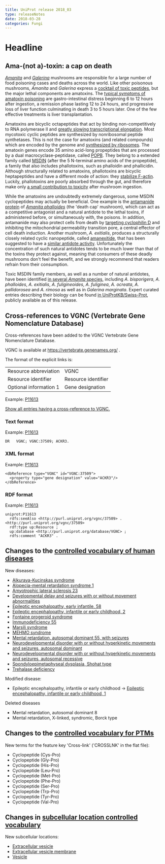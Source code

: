 ```yaml
---
title: UniProt release 2018_03
type: releaseNotes
date: 2018-03-28
categories: Fungi
---
```


# Headline

## Ama-(not a)-toxin: a cap on death

[_Amanita_](https://www.uniprot.org/taxonomy/41955) and [_Galerina_](https://www.uniprot.org/taxonomy/109632) mushrooms are responsible for a large number of food poisoning cases and deaths across the world. Like other poisonous mushrooms, _Amanita_ and _Galerina_ express a [cocktail of toxic peptides](https://www.ncbi.nlm.nih.gov/pubmed/27978833), but the major lethal components are amatoxins. The [typical symptoms of amatoxin poisoning](https://www.ncbi.nlm.nih.gov/pubmed/12475187) are gastro-intestinal distress beginning 6 to 12 hours after ingestion, a remission phase lasting 12 to 24 hours, and progressive loss of liver function culminating in death 3 to 5 hours later. One of the few effective treatments is liver transplantation.

Amatoxins are bicyclic octapeptides that act by binding non-competitively to RNA polymerase II and [greatly slowing transcriptional elongation](https://www.ncbi.nlm.nih.gov/pubmed/8702941). Most mycotoxic cyclic peptides are synthesized by nonribosomal peptide synthetases. This is not the case for amatoxins (and related compounds) which are encoded by the genome and [synthesized by ribosomes](https://www.ncbi.nlm.nih.gov/pubmed/22202811). The amatoxin genes encode 35 amino acid-long propeptides that are processed by a dual macrocyclase-peptidase, called [POPB](https://www.uniprot.org/uniprotkb?query=gene:popb+and+taxonomy:fungi). They belong to a extended family called [MSDIN](https://www.uniprot.org/uniprotkb?query=family:MSDIN+fungal+toxin+family) (after the 5 N-terminal amino acids of the propeptide), a family that also includes phallotoxins, such as phalloidin and phallicidin. Although structurally related to amatoxins, phallotoxins are bicyclic heptapeptides and have a different mode of action: they [stabilize F-actin](https://www.ncbi.nlm.nih.gov/pubmed/10611961). Luckily, phallotoxins are poorly absorbed through the gut, and therefore make only [a small contribution to toxicity](https://www.ncbi.nlm.nih.gov/pubmed/3824408) after mushroom ingestion.

While the amatoxins are undoubtedly extremely dangerous, some MSDIN cyclopeptides may actually be beneficial. One example is the [antamanide protein](https://www.ncbi.nlm.nih.gov/pubmed/4966639) of [_Amanita phalloides_](https://www.uniprot.org/taxonomy/67723) (the 'death cap' mushroom), which can act as a competitive antagonist and a natural antidote to the lethal toxins, if administered before, or simultaneously with, the poisons. In addition, antamanide may also protect cells from death by [targeting cyclophilin D](https://www.ncbi.nlm.nih.gov/pubmed/21297983) and inhibiting the mitochondrial permeability transition pore, a central effector of cell death induction. Another mushroom, _A. exitialis_, produces a structurally closely related cyclic nanopeptide, called [amanexitide](https://www.uniprot.org/uniprotkb?query=accession%3AU5L3J5+OR+accession%3AU5L3K1), that has been suggested to have a [similar antidote activity](https://www.ncbi.nlm.nih.gov/pmc/articles/PMC4131706/). Unfortunately the concentration of such natural antidotes tends to be much lower than that of the toxins they protect against, meaning that consumers of these deadly mushrooms don't feel the benefit, and we strongly recommend that readers refrain from their consumption.

Toxic MSDIN family members, as well as a number of natural antidotes, have been identified [in several _Amanita_ species](https://www.ncbi.nlm.nih.gov/pubmed/24613547), including _A. bisporigera_, _A. phalloides_, _A. exitialis_, _A. fuligineoides_, _A. fuliginea_, _A. ocreata_, _A. pallidorosea_ and _A. rimosa_ as well as in _Galerina marginata_. Expert curated entries describing their biology can be found [in UniProtKB/Swiss-Prot](https://www.uniprot.org/uniprotkb?query=family:MSDIN+fungal+toxin+family), publicly available as of this release.

## Cross-references to VGNC (Vertebrate Gene Nomenclature Database)

Cross-references have been added to the VGNC Vertebrate Gene Nomenclature Database.

VGNC is available at <https://vertebrate.genenames.org/> .

The format of the explicit links is:

|                        |                     |
| :--------------------- | :------------------ |
| Resource abbreviation  | VGNC                |
| Resource identifier    | Resource identifier |
| Optional information 1 | Gene designation    |

Example: [P11613](https://www.uniprot.org/uniprotkb/P11613)

[Show all entries having a cross-reference to VGNC.](https://www.uniprot.org/uniprotkb?query=database:vgnc)

### Text format

Example: [P11613](https://rest.uniprot.org/uniprotkb/P11613.txt)

    DR   VGNC; VGNC:37509; ACKR3.

### XML format

Example: [P11613](https://rest.uniprot.org/uniprotkb/P11613.xml)

    <dbReference type="VGNC" id="VGNC:37509">
      <property type="gene designation" value="ACKR3"/>
    </dbReference>

### RDF format

Example: [P11613](https://www.uniprot.org/uniprotkb/P11613.ttl)

    uniprot:P11613
      rdfs:seeAlso <http://purl.uniprot.org/vgnc/37509> .
    <http://purl.uniprot.org/vgnc/37509>
      rdf:type up:Resource ;
      up:database <http://purl.uniprot.org/database/VGNC> ;
      rdfs:comment "ACKR3" .

## Changes to the [controlled vocabulary of human diseases](https://ftp.uniprot.org/pub/databases/uniprot/current_release/knowledgebase/complete/docs/humdisease)

New diseases:

- [Alkuraya-Kucinskas syndrome](https://www.uniprot.org/diseases/DI-05169)
- [Alopecia-mental retardation syndrome 1](https://www.uniprot.org/diseases/DI-05180)
- [Amyotrophic lateral sclerosis 23](https://www.uniprot.org/diseases/DI-05172)
- [Developmental delay and seizures with or without movement abnormalities](https://www.uniprot.org/diseases/DI-05179)
- [Epileptic encephalopathy, early infantile, 58](https://www.uniprot.org/diseases/DI-05170)
- [Epileptic encephalopathy, infantile or early childhood, 2](https://www.uniprot.org/diseases/DI-05174)
- [Fontaine progeroid syndrome](https://www.uniprot.org/diseases/DI-05183)
- [Immunodeficiency 55](https://www.uniprot.org/diseases/DI-05177)
- [Marsili syndrome](https://www.uniprot.org/diseases/DI-05171)
- [MEHMO syndrome](https://www.uniprot.org/diseases/DI-05173)
- [Mental retardation, autosomal dominant 55, with seizures](https://www.uniprot.org/diseases/DI-05178)
- [Neurodevelopmental disorder with or without hyperkinetic movements and seizures, autosomal dominant](https://www.uniprot.org/diseases/DI-05176)
- [Neurodevelopmental disorder with or without hyperkinetic movements and seizures, autosomal recessive](https://www.uniprot.org/diseases/DI-05175)
- [Spondyloepimetaphyseal dysplasia, Shohat type](https://www.uniprot.org/diseases/DI-05181)
- [Trehalase deficiency](https://www.uniprot.org/diseases/DI-05182)

Modified disease:

- Epileptic encephalopathy, infantile or early childhood -&gt; [Epileptic encephalopathy, infantile or early childhood, 1](https://www.uniprot.org/diseases/DI-05114)

Deleted diseases

- Mental retardation, autosomal dominant 8
- Mental retardation, X-linked, syndromic, Borck type

## Changes to the [controlled vocabulary for PTMs](https://ftp.uniprot.org/pub/databases/uniprot/current_release/knowledgebase/complete/docs/ptmlist)

New terms for the feature key 'Cross-link' ('CROSSLNK' in the flat file):

- Cyclopeptide (Cys-Pro)
- Cyclopeptide (Gly-Pro)
- Cyclopeptide (His-Pro)
- Cyclopeptide (Leu-Pro)
- Cyclopeptide (Met-Pro)
- Cyclopeptide (Phe-Pro)
- Cyclopeptide (Ser-Pro)
- Cyclopeptide (Trp-Pro)
- Cyclopeptide (Tyr-Pro)
- Cyclopeptide (Val-Pro)

## Changes in [subcellular location controlled vocabulary](https://ftp.uniprot.org/pub/databases/uniprot/current_release/knowledgebase/complete/docs/subcell)

New subcellular locations:

- [Extracellular vesicle](https://www.uniprot.org/locations/SL-0499)
- [Extracellular vesicle membrane](https://www.uniprot.org/locations/SL-0500)
- [Vesicle](https://www.uniprot.org/locations/SL-0498)
